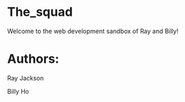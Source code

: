 # The_squad

Welcome to the web development sandbox of Ray and Billy! 

# Authors:
Ray Jackson

Billy Ho
